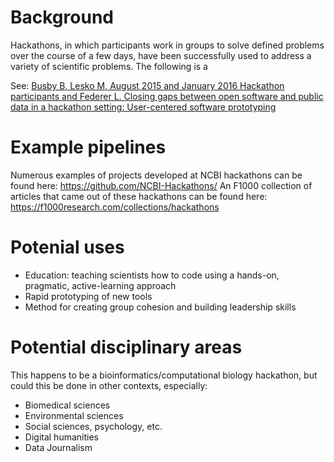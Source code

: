 # Background

Hackathons, in which participants work in groups to solve defined problems over the course of a few days, have been successfully used to address a variety of scientific problems. The following is a 

See: [Busby B, Lesko M, August 2015 and January 2016 Hackathon participants and Federer L. Closing gaps between open software and public data in a hackathon setting: User-centered software prototyping](https://www.ncbi.nlm.nih.gov/pubmed/27134733)

# Example pipelines
Numerous examples of projects developed at NCBI hackathons can be found here: https://github.com/NCBI-Hackathons/ 
An F1000 collection of articles that came out of these hackathons can be found here: https://f1000research.com/collections/hackathons 

# Potenial uses
* Education: teaching scientists how to code using a hands-on, pragmatic, active-learning approach
* Rapid prototyping of new tools
* Method for creating group cohesion and building leadership skills

# Potential disciplinary areas
This happens to be a bioinformatics/computational biology hackathon, but could this be done in other contexts, especially:
* Biomedical sciences
* Environmental sciences
* Social sciences, psychology, etc.
* Digital humanities
* Data Journalism 
